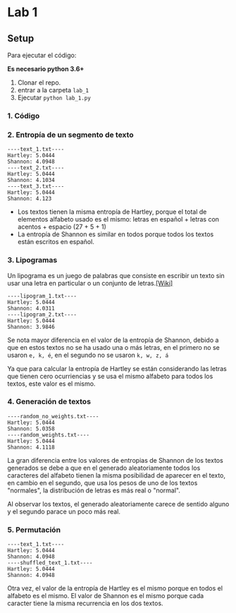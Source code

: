 # Lab 1


## Setup

Para ejecutar el código:

**Es necesario python 3.6+**

1. Clonar el repo.
2. entrar a la carpeta `lab_1`
3. Ejecutar `python lab_1.py`

### 1. Código

### 2. Entropía de un segmento de texto

```
----text_1.txt----
Hartley: 5.0444
Shannon: 4.0948
----text_2.txt----
Hartley: 5.0444
Shannon: 4.1034
----text_3.txt----
Hartley: 5.0444
Shannon: 4.123
```

* Los textos tienen la misma entropía de Hartley, porque
el total de elementos alfabeto usado es el mismo: letras en español + letras
con acentos + espacio (27 + 5 + 1)
* La entropía de Shannon es similar en todos porque todos los textos
están escritos en español.

### 3. Lipogramas

Un lipograma es un juego de palabras que consiste en escribir un texto sin
usar una letra en particular o un conjunto de letras.[[Wiki]](https://en.wikipedia.org/wiki/Lipogram)

```
----lipogram_1.txt----
Hartley: 5.0444
Shannon: 4.0311
----lipogram_2.txt----
Hartley: 5.0444
Shannon: 3.9846
```

Se nota mayor diferencia en el valor de la entropía de Shannon, debido a que
en estos textos no se ha usado una o más letras, en el primero no se
usaron `e, k, é`, en el segundo no se usaron `k, w, z, á`

Ya que para calcular la entropía de Hartley se están considerando las letras
que tienen cero ocurriencias y se usa el mismo alfabeto para todos los
textos, este valor es el mismo.

### 4. Generación de textos

```
----random_no_weights.txt----
Hartley: 5.0444
Shannon: 5.0358
----random_weights.txt----
Hartley: 5.0444
Shannon: 4.1118
```

La gran diferencia entre los valores de entropias de Shannon de los textos
generados se debe a que en el generado aleatoriamente todos los caracteres
del alfabeto tienen la misma posibilidad de aparecer en el texto, en cambio
en el segundo, que usa los pesos de uno de los textos "normales", la
distribución de letras es más real o "normal".

Al observar los textos, el generado aleatoriamente carece de sentido alguno y
el segundo parace un poco más real.

### 5. Permutación

```
----text_1.txt----
Hartley: 5.0444
Shannon: 4.0948
----shuffled_text_1.txt----
Hartley: 5.0444
Shannon: 4.0948
```

Otra vez, el valor de la entropía de Hartley es el mismo porque en todos el
alfabeto es el mismo. El valor de Shannon es el mismo porque cada caracter
tiene la misma recurrencia en los dos textos.